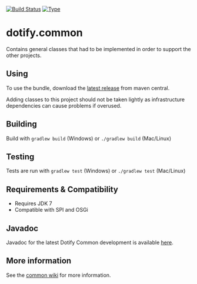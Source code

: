 [![Build Status](https://travis-ci.org/brailleapps/dotify.common.svg?branch=master)](https://travis-ci.org/brailleapps/dotify.common)
[![Type](https://img.shields.io/badge/type-library_bundle-blue.svg)](https://github.com/brailleapps/wiki/wiki/Types)

# dotify.common #
Contains general classes that had to be implemented in order to support the other projects. 

## Using ##
To use the bundle, download the [latest release](http://search.maven.org/#search%7Cga%7C1%7Cg%3A%22org.daisy.dotify%22%20AND%20a%3A%22dotify.common%22) from maven central.

Adding classes to this project should not be taken lightly as infrastructure dependencies can cause problems if overused.

## Building ##
Build with `gradlew build` (Windows) or `./gradlew build` (Mac/Linux)

## Testing ##
Tests are run with `gradlew test` (Windows) or `./gradlew test` (Mac/Linux)

## Requirements & Compatibility ##
- Requires JDK 7
- Compatible with SPI and OSGi

## Javadoc ##
Javadoc for the latest Dotify Common development is available [here](http://brailleapps.github.io/dotify.common/latest/javadoc).

## More information ##
See the [common wiki](https://github.com/brailleapps/wiki/wiki) for more information.
